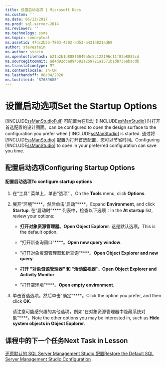 ```yaml
---
title: 设置启动选项 | Microsoft Docs
ms.custom: ''
ms.date: 06/13/2017
ms.prod: sql-server-2014
ms.reviewer: ''
ms.technology: ssms
ms.topic: conceptual
ms.assetid: 47dc2b5b-7803-4202-ad53-a431a821ad69
author: stevestein
ms.author: sstein
ms.openlocfilehash: b21a2b1d808f0049a5c5c122196c11f82e8883cd
ms.sourcegitcommit: ad4d92dce894592a259721a1571b1d8736abacdb
ms.translationtype: MT
ms.contentlocale: zh-CN
ms.lasthandoff: 08/04/2020
ms.locfileid: "87689685"
---
```

# <a name="set-the-startup-options"></a><span data-ttu-id="5b1c1-102">设置启动选项</span><span class="sxs-lookup"><span data-stu-id="5b1c1-102">Set the Startup Options</span></span>
  [!INCLUDE[ssManStudioFull](../../includes/ssmanstudiofull-md.md)] <span data-ttu-id="5b1c1-103">可配置为在启动 [!INCLUDE[ssManStudio](../../includes/ssmanstudio-md.md)] 时打开首选配置的设计图面。</span><span class="sxs-lookup"><span data-stu-id="5b1c1-103">can be configured to open the design surface to the configuration you prefer when [!INCLUDE[ssManStudio](../../includes/ssmanstudio-md.md)] is started.</span></span> <span data-ttu-id="5b1c1-104">通过将 [!INCLUDE[ssManStudio](../../includes/ssmanstudio-md.md)] 配置为打开首选配置，您可以节省时间。</span><span class="sxs-lookup"><span data-stu-id="5b1c1-104">Configuring [!INCLUDE[ssManStudio](../../includes/ssmanstudio-md.md)] to open in your preferred configuration can save you time.</span></span>  
  
## <a name="configuring-startup-options"></a><span data-ttu-id="5b1c1-105">配置启动选项</span><span class="sxs-lookup"><span data-stu-id="5b1c1-105">Configuring Startup Options</span></span>  
  
#### <a name="to-configure-startup-options"></a><span data-ttu-id="5b1c1-106">配置启动选项</span><span class="sxs-lookup"><span data-stu-id="5b1c1-106">To configure startup options</span></span>  
  
1.  <span data-ttu-id="5b1c1-107">在“工具”  菜单上，单击“选项”  。</span><span class="sxs-lookup"><span data-stu-id="5b1c1-107">On the **Tools** menu, click **Options**.</span></span>  
  
2.  <span data-ttu-id="5b1c1-108">展开“环境”\*\*\*\*，然后单击“启动”\*\*\*\*。</span><span class="sxs-lookup"><span data-stu-id="5b1c1-108">Expand **Environment**, and click **Startup**.</span></span> <span data-ttu-id="5b1c1-109">在“启动时”\*\*\*\* 列表中，检查以下选项：</span><span class="sxs-lookup"><span data-stu-id="5b1c1-109">In the **At startup** list, review your options:</span></span>  
  
    -   <span data-ttu-id="5b1c1-110">**打开对象资源管理器**。</span><span class="sxs-lookup"><span data-stu-id="5b1c1-110">**Open Object Explorer**.</span></span> <span data-ttu-id="5b1c1-111">这是默认选项。</span><span class="sxs-lookup"><span data-stu-id="5b1c1-111">This is the default option.</span></span>  
  
    -   <span data-ttu-id="5b1c1-112">“打开新查询窗口”\*\*\*\*。</span><span class="sxs-lookup"><span data-stu-id="5b1c1-112">**Open new query window**.</span></span>  
  
    -   <span data-ttu-id="5b1c1-113">“打开对象资源管理器和新查询”\*\*\*\*。</span><span class="sxs-lookup"><span data-stu-id="5b1c1-113">**Open Object Explorer and new query**.</span></span>  
  
    -   <span data-ttu-id="5b1c1-114">**打开 "对象资源管理器" 和 "活动监视器**"。</span><span class="sxs-lookup"><span data-stu-id="5b1c1-114">**Open Object Explorer and Activity Monitor**.</span></span>  
  
    -   <span data-ttu-id="5b1c1-115">“打开空环境”\*\*\*\*。</span><span class="sxs-lookup"><span data-stu-id="5b1c1-115">**Open empty environment**.</span></span>  
  
3.  <span data-ttu-id="5b1c1-116">单击首选选项，然后单击“确定”\*\*\*\*。</span><span class="sxs-lookup"><span data-stu-id="5b1c1-116">Click the option you prefer, and then click **OK**.</span></span>  
  
     <span data-ttu-id="5b1c1-117">请注意可能感兴趣的其他选项，例如“在对象资源管理器中隐藏系统对象”\*\*\*\*。</span><span class="sxs-lookup"><span data-stu-id="5b1c1-117">Note the other options you may be interested in, such as **Hide system objects in Object Explorer**.</span></span>  
  
## <a name="next-task-in-lesson"></a><span data-ttu-id="5b1c1-118">课程中的下一个任务</span><span class="sxs-lookup"><span data-stu-id="5b1c1-118">Next Task in Lesson</span></span>  
 [<span data-ttu-id="5b1c1-119">还原默认的 SQL Server Management Studio 配置</span><span class="sxs-lookup"><span data-stu-id="5b1c1-119">Restore the Default SQL Server Management Studio Configuration</span></span>](lesson-1-8-restore-the-default-sql-server-management-studio-configuration.md)  
  
  
